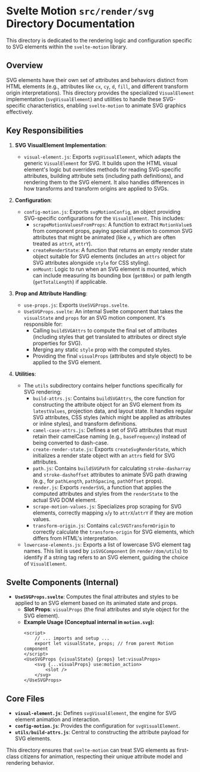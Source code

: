# Svelte Motion `src/render/svg` Directory Documentation

This directory is dedicated to the rendering logic and configuration specific to SVG elements within the `svelte-motion` library.

## Overview

SVG elements have their own set of attributes and behaviors distinct from HTML elements (e.g., attributes like `cx`, `cy`, `d`, `fill`, and different transform origin interpretations). This directory provides the specialized `VisualElement` implementation (`svgVisualElement`) and utilities to handle these SVG-specific characteristics, enabling `svelte-motion` to animate SVG graphics effectively.

## Key Responsibilities

1.  **SVG VisualElement Implementation**:
    *   `visual-element.js`: Exports `svgVisualElement`, which adapts the generic `VisualElement` for SVG. It builds upon the HTML visual element's logic but overrides methods for reading SVG-specific attributes, building attribute sets (including path definitions), and rendering them to the SVG element. It also handles differences in how transforms and transform origins are applied to SVGs.

2.  **Configuration**:
    *   `config-motion.js`: Exports `svgMotionConfig`, an object providing SVG-specific configurations for the `VisualElement`. This includes:
        *   `scrapeMotionValuesFromProps`: A function to extract `MotionValue`s from component props, paying special attention to common SVG attributes that might be animated (like `x`, `y` which are often treated as `attrX`, `attrY`).
        *   `createRenderState`: A function that returns an empty render state object suitable for SVG elements (includes an `attrs` object for SVG attributes alongside `style` for CSS styling).
        *   `onMount`: Logic to run when an SVG element is mounted, which can include measuring its bounding box (`getBBox`) or path length (`getTotalLength`) if applicable.

3.  **Prop and Attribute Handling**:
    *   `use-props.js`: Exports `UseSVGProps.svelte`.
    *   `UseSVGProps.svelte`: An internal Svelte component that takes the `visualState` and `props` for an SVG motion component. It's responsible for:
        *   Calling `buildSVGAttrs` to compute the final set of attributes (including styles that get translated to attributes or direct style properties for SVG).
        *   Merging any static `style` prop with the computed styles.
        *   Providing the final `visualProps` (attributes and style object) to be applied to the SVG element.

4.  **Utilities**:
    *   The `utils` subdirectory contains helper functions specifically for SVG rendering:
        *   `build-attrs.js`: Contains `buildSVGAttrs`, the core function for constructing the attribute object for an SVG element from its `latestValues`, projection data, and layout state. It handles regular SVG attributes, CSS styles (which might be applied as attributes or inline styles), and transform definitions.
        *   `camel-case-attrs.js`: Defines a set of SVG attributes that must retain their camelCase naming (e.g., `baseFrequency`) instead of being converted to dash-case.
        *   `create-render-state.js`: Exports `createSvgRenderState`, which initializes a render state object with an `attrs` field for SVG attributes.
        *   `path.js`: Contains `buildSVGPath` for calculating `stroke-dasharray` and `stroke-dashoffset` attributes to animate SVG path drawing (e.g., for `pathLength`, `pathSpacing`, `pathOffset` props).
        *   `render.js`: Exports `renderSVG`, a function that applies the computed attributes and styles from the `renderState` to the actual SVG DOM element.
        *   `scrape-motion-values.js`: Specializes prop scraping for SVG elements, correctly mapping `x`/`y` to `attrX`/`attrY` if they are motion values.
        *   `transform-origin.js`: Contains `calcSVGTransformOrigin` to correctly calculate the `transform-origin` for SVG elements, which differs from HTML's interpretation.
    *   `lowercase-elements.js`: Exports a list of lowercase SVG element tag names. This list is used by `isSVGComponent` (in `render/dom/utils`) to identify if a string tag refers to an SVG element, guiding the choice of `VisualElement`.

## Svelte Components (Internal)

*   **`UseSVGProps.svelte`**: Computes the final attributes and styles to be applied to an SVG element based on its animated state and props.
    *   **Slot Props**: `visualProps` (the final attributes and style object for the SVG element).
    *   **Example Usage (Conceptual internal in `motion.svg`):**
        ```svelte
        <script>
            // ... imports and setup ...
            export let visualState, props; // from parent Motion component
        </script>
        <UseSVGProps {visualState} {props} let:visualProps>
            <svg {...visualProps} use:motion_action>
                <slot />
            </svg>
        </UseSVGProps>
        ```

## Core Files

*   **`visual-element.js`**: Defines `svgVisualElement`, the engine for SVG element animation and interaction.
*   **`config-motion.js`**: Provides the configuration for `svgVisualElement`.
*   **`utils/build-attrs.js`**: Central to constructing the attribute payload for SVG elements.

This directory ensures that `svelte-motion` can treat SVG elements as first-class citizens for animation, respecting their unique attribute model and rendering behavior.